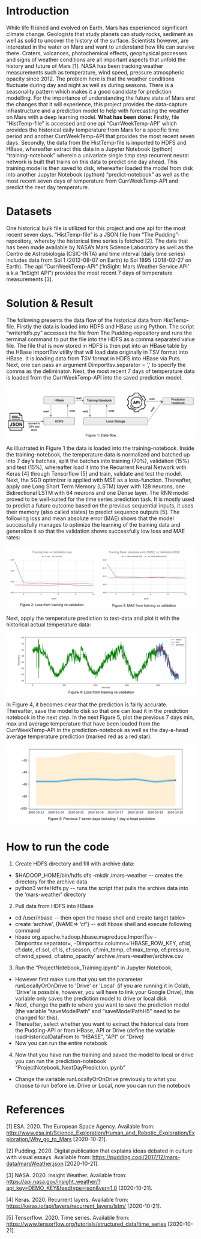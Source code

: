 # Introduction
While life fl
ished and evolved on Earth, Mars has experienced significant climate change. Geologists that study planets can study rocks, sediment as well as solid to uncover the history of the surface. Scientists however, are interested in the water on Mars and want to understand how life can survive there. Craters, volcanoes, photochemical effects, geophysical processes and signs of weather conditions are all important aspects that unfold the history and future of Mars [1]. NASA has been tracking weather measurements such as temperature, wind speed, pressure atmospheric opacity since 2012. The problem here is that the weather conditions fluctuate during day and night as well as during seasons. There is a seasonality pattern which makes it a good candidate for prediction modelling. For the importance of understanding the future state of Mars and the changes that it will experience, this project provides the data-capture infrastructure and a prediction model to help with forecasting the weather on Mars with a deep learning model. <b>What has been done:</b> Firstly, file “HistTemp-file” is accessed and one api “CurrWeekTemp-API” which provides the historical daily temperature from Mars for a specific time period and another CurrWeekTemp-API that provides the most recent seven days. Secondly, the data from the HistTemp-file is imported to HDFS and HBase, whereafter extract this data in a Jupyter Notebook (python) “training-notebook” wherein a univariate single timp step recurrent neural network is built that trains on this data to predict one day ahead. This training model is then saved to disk, whereafter loaded the model from disk into another Jupyter Notebook (python) “predict-notebook” as well as the most recent seven days of temperature from CurrWeekTemp-API and predict the next day temperature.

# Datasets
One historical bulk file is utilized for this project and one api for the most recent seven days. “HistTemp-file” is a JSON file from “The Pudding”-repository, whereby the historical time series is fetched [2]. The data that has been made available by NASA’s Mars Science Laboratory as well as the Centro de Astrobiología (CSIC-INTA) and time interval (daily time series) includes data from Sol 1 (2012-08-07 on Earth) to Sol 1895 (2018-02-27 on Earth). The api “CurrWeekTemp-API” (‘InSight: Mars Weather Service API’ a.k.a “InSight API”) provides the most recent 7 days of temperature measurements [3]. 

# Solution & Result
The following presents the data flow of the historical data from HistTemp-file.  Firstly the data is loaded into HDFS and HBase using Python. The script “writeHdfs.py” accesses the file from The Pudding-repository and runs the terminal command to put the file into the HDFS as a comma separated value file. The file that is now stored in HDFS is then put into an HBase table by the HBase ImportTsv utility that will load data originally in TSV format into HBase. It is loading data from TSV format in HDFS into HBase via Puts. Next, one can pass an argument Dimporttsv.separator = ‘,’ to specify the comma as the deliminator. Next, the most recent 7 days of temperature data is loaded from the CurrWeekTemp-API into the saved prediction model. 

![](https://github.com/alexanderbea/Weather-prediction-on-Mars-using-LSTM-NN-HDFS-and-HBase/blob/main/Images/Figure%201.PNG)


As illustrated in Figure 1 the data is loaded into the training-notebook. Inside the training-notebook, the temperature data is normalized and batched up into 7 day’s batches, split the batches into training (70%), validation (15%) and test (15%), whereafter load it into the Recurrent Neural Network with Keras [4] through Tensorflow [5] and train, validate and test the model.  Next, the SGD optimizer is applied with MSE as a loss-function. Thereafter, apply one Long Short Term Memory (LSTM) layer with 128 neurons, one Bidirectional LSTM with 64 neurons and one Dense layer. The RNN model proved to be well-suited for the time series prediction task. It is mostly used to predict a future outcome based on the previous sequential inputs, it uses their memory (also called states) to predict sequence outputs [5]. The following  loss and mean absolute error (MAE) shows that the model successfully manages to optimize the learning of the training data and generalize it so that the validation shows successfully low loss and MAE rates:

![](https://github.com/alexanderbea/Weather-prediction-on-Mars-using-LSTM-NN-HDFS-and-HBase/blob/main/Images/Figure%202%20%26%203.PNG)

Next, apply the temperature prediction to test-data and plot it with the historical actual temperature data:

![](https://github.com/alexanderbea/Weather-prediction-on-Mars-using-LSTM-NN-HDFS-and-HBase/blob/main/Images/Figure%204.PNG)

In Figure 4, it becomes clear that the prediction is fairly accurate. Thereafter, save the model to disk so that one can load it in the prediction notebook in the next step. In the next Figure 5, plot the previous 7 days min, max and average temperature that have been loaded from the CurrWeekTemp-API in the prediction-notebook as well as the day-a-head average temperature prediction (marked red as a red star).

![](https://github.com/alexanderbea/Weather-prediction-on-Mars-using-LSTM-NN-HDFS-and-HBase/blob/main/Images/Figure%205.PNG)

# How to run the code
1. Create HDFS directory and fill with archive data:
- $HADOOP_HOME/bin/hdfs dfs -mkdir /mars-weather -- creates the directory for the archive data
- python3 writeHdfs.py -- runs the script that pulls the archive data into the ‘mars-weather’ directory

2. Pull data from HDFS into HBase
- cd /user/hbase -- then open the hbase shell and create target table>
- create ‘archive’, {NAME=> ‘cf’} -- exit hbase shell and execute following command
- hbase org.apache.hadoop.hbase.mapreduce.ImportTsv -Dimporttsv.separator=, -Dimporttsv.columns=’HBASE_ROW_KEY, cf:id, cf:date, cf:sol, cf:ls, cf:season, cf:min_temp, cf:max_temp, cf:pressure, cf:wind_speed, cf:atmo_opacity’ archive /mars-weather/archive.csv

3. Run the “ProjectNotebook_Training.ipynb” in Jupyter Notebook, 

- However first make sure that you set the parameter runLocallyOrOnDrive  to  'Drive' or 'Local' (if you are running it in Colab, ‘Drive’ is possible, however, you will have to link your Google Drive), this variable only saves the prediction model to drive or local disk
- Next, change the path to where you want to save the prediction model (the variable “saveModelPath” and “saveModelPathH5” need to be changed for this).
- Thereafter, select whether you want to extract the historical data from the Pudding-API or from HBase, API or Drive (define the variable loadHistoricalDataFrom to “HBASE”, "API" or “Drive)
- Now you can run the entire notebook

4. Now that you have run the training and saved the model to local or drive you can run the prediction-notebook “ProjectNotebook_NextDayPrediction.ipynb”
- Change the variable runLocallyOrOnDrive previously to what you choose to run before i.e. Drive or Local, now you can run the notebook

# References 
[1] ESA. 2020. The European Space Agency. Available from: <http://www.esa.int/Science_Exploration/Human_and_Robotic_Exploration/Exploration/Why_go_to_Mars> [2020-10-21].

[2] Pudding. 2020. Digital publication that explains ideas debated in culture with visual essays. Available from: <https://pudding.cool/2017/12/mars-data/marsWeather.json> [2020-10-21].

[3] NASA. 2020. Insight Weather. Available from: <https://api.nasa.gov/insight_weather/?api_key=DEMO_KEY&feedtype=json&ver=1.0> [2020-10-21].

[4] Keras. 2020. Recurrent layers. Available from: <https://keras.io/api/layers/recurrent_layers/lstm/> [2020-10-21].

[5] Tensorflow. 2020. Time series. Available from: <https://www.tensorflow.org/tutorials/structured_data/time_series> [2020-10-21].





